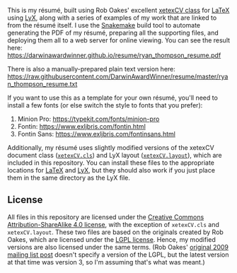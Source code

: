 This is my résumé, built using Rob Oakes' excellent
[xetexCV class](https://code.google.com/archive/p/latex-professional/)
for [LaTeX](https://www.latex-project.org/) using 
[LyX](https://www.lyx.org/), along with a series of examples of
my work that are linked to from the résumé itself. I use
the [Snakemake](https://snakemake.readthedocs.io/en/stable/) build
tool to automate generating the PDF of my résumé, preparing all the
supporting files, and deploying them all to a web server for online
viewing. You can see the result here:
https://darwinawardwinner.github.io/resume/ryan_thompson_resume.pdf

There is also a manually-prepared plain text version here:
https://raw.githubusercontent.com/DarwinAwardWinner/resume/master/ryan_thompson_resume.txt

If you want to use this as a template for your own résumé, you'll need
to install a few fonts (or else switch the style to fonts that you
prefer):

1. Minion Pro: https://typekit.com/fonts/minion-pro
2. Fontin: https://www.exljbris.com/fontin.html
3. Fontin Sans: https://www.exljbris.com/fontinsans.html

Additionally, my résumé uses slightly modified versions of the xetexCV
document class ([`xetexCV.cls`](./xetexCV.cls)) and LyX layout
([`xetexCV.layout`](./xetexCV.layout)), which are included in this
repository. You can install these files to the appropriate locations
for
[LaTeX](http://blog.pengyifan.com/where-to-place-you-own-sty-or-cls-files-to-make-them-available-to-all-my-tex-files/)
and [LyX](https://wiki.lyx.org/Layouts/Layouts), but they should also
work if you just place them in the same directory as the LyX file.

## License

All files in this repository are licensed under the [Creative Commons
Attribution-ShareAlike 4.0
license](https://creativecommons.org/licenses/by-sa/4.0/), with the
exception of `xetexCV.cls` and `xetexCV.layout`. These two files are
based on the originals created by Rob Oakes, which are licensed under
the [LGPL license](https://www.gnu.org/licenses/lgpl-3.0.en.html).
Hence, my modified versions are also licensed under the same terms.
(Rob Oakes' [original 2009 mailing list
post](https://tug.org/pipermail/xetex/2009-December/015046.html)
doesn't specify a version of the LGPL, but the latest version at that
time was version 3, so I'm assuming that's what was meant.)
